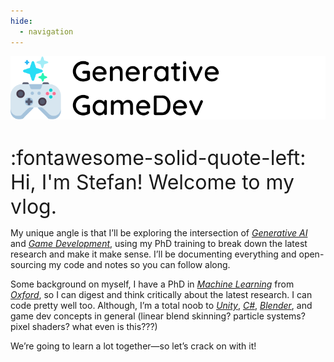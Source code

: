 ```yaml
---
hide:
  - navigation
---
```


<script>
            var pathname = window.location.pathname;
            if (pathname.endsWith('/')) {
                history.replaceState({}, document.title, pathname.slice(0, -1));
            }
        </script>

![image](./img/vlog-logo-alt.svg)

#

<span style="font-size: 2rem;">:fontawesome-solid-quote-left: Hi, I'm Stefan! Welcome to my vlog.</span>

My unique angle is that I’ll be exploring the intersection of [_Generative AI_](https://en.wikipedia.org/wiki/Generative_artificial_intelligence) and [_Game Development_](https://en.wikipedia.org/wiki/Video_game_development), using my PhD training to break down the latest research and make it make sense. I’ll be documenting everything and open-sourcing my code and notes so you can follow along.

Some background on myself, I have a PhD in [_Machine Learning_](https://en.wikipedia.org/wiki/Machine_learning) from [_Oxford_](https://en.wikipedia.org/wiki/University_of_Oxford), so I can digest and think critically about the latest research. I can code pretty well too. Although, I’m a total noob to [_Unity_](<https://en.wikipedia.org/wiki/Unity_(game_engine)>), [_C#_](<https://en.wikipedia.org/wiki/C_Sharp_(programming_language)>), [_Blender_](<https://en.wikipedia.org/wiki/Blender_(software)>), and game dev concepts in general (linear blend skinning? particle systems? pixel shaders? what even is this???)

We’re going to learn a lot together&mdash;so let’s crack on with it!
